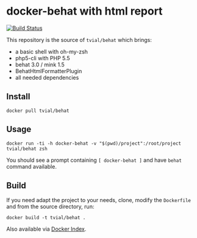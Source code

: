 # docker-behat with html report 

[![Build Status](https://travis-ci.org/tomav/docker-behat.svg?branch=master)](https://travis-ci.org/tomav/docker-behat) 

This repository is the source of `tvial/behat` which brings:  
- a basic shell with oh-my-zsh  
- php5-cli with PHP 5.5  
- behat 3.0 / mink 1.5  
- BehatHtmlFormatterPlugin
- all needed dependencies  

## Install

    docker pull tvial/behat

## Usage

	docker run -ti -h docker-behat -v "$(pwd)/project":/root/project tvial/behat zsh

You should see a prompt containing `[ docker-behat ]` and have `behat` command available.  

## Build

If you need adapt the project to your needs, clone, modify the `Dockerfile` and from the source directory, run:

    docker build -t tvial/behat .

Also available via [Docker Index](https://hub.docker.com/r/haddad1/docker-behat-htmlreport/).
